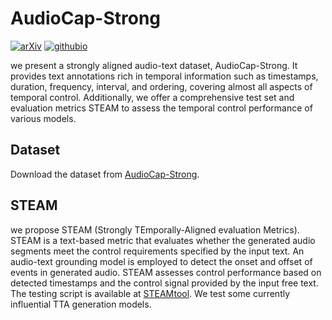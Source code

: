 # AudioCap-Strong
[![arXiv](https://img.shields.io/badge/arXiv-2308.05734-brightgreen.svg?style=flat-square)]() 
[![githubio](https://img.shields.io/badge/GitHub.io-Audio_Samples-blue?logo=Github&style=flat-square)]([https://audioldm.github.io/audioldm2/](https://zeyuxie29.github.io/AudioCap-Strong/))

 we present a strongly aligned audio-text dataset, AudioCap-Strong. 
 It provides text annotations rich in temporal information such as timestamps, duration, frequency, interval, and ordering, covering almost all aspects of temporal control. 
 Additionally, we offer a comprehensive test set and evaluation metrics STEAM to assess the temporal control performance of various models. 

 ## Dataset
Download the dataset from [AudioCap-Strong]().

 ## STEAM

we propose STEAM (Strongly TEmporally-Aligned evaluation Metrics). 
STEAM is a text-based metric that evaluates whether the generated audio segments meet the control requirements specified by the input text. 
An audio-text grounding model is employed to detect the onset and offset of events in generated audio. 
STEAM assesses control performance based on detected timestamps and the control signal provided by the input free text.
The testing script is available at [STEAMtool](https://github.com/zeyuxie29/AudioCap-Strong/tree/main/STEAMtool). We test some currently influential TTA generation models.
